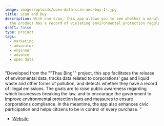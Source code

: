 ```yaml
---
image: images/uploads/open-data-scan-and-buy-1-.jpg
title: Scan and buy
description: With one scan, this app allows you to see whether a manufacturer of
  the product has a record of violating environmental protection regulations
draft: false
type: project
tags:
  - marketing
  - advocator
  - engineer
  - advance
  - open data
---
```

"Developed from the ""Thau Bing"" project, this app facilitates
the release of enviromental data, tracks data related to corporations' gas and liquid waste and other forms of pollution, and detects whether they have a record of illegal emissions. The goals are to raise public awareness regarding which businesses breaking the law, and to encourage the government to improve environmental protection laws and measures to ensure corporations compliance. In the meantime, the app also enhances civic participation and helps citizens to be in control of every purchase. "

- [Website](https://thaubing.gcaa.org.tw/blog/category/27)
